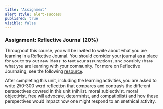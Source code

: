 ```yaml
---
title: 'Assignment'
alert_style: alert-success
published: true
visible: false
---
```


### Assignment: Reflective Journal (20%)

Throughout this course, you will be invited to write about what you are learning
in a Reflective Journal. You should consider your journal as a place for you to
try out new ideas, to test your assumptions, and possibly share what you are
learning with your community. For more on Reflective Journaling, see the
following [resource](Reflective_Journaling.pdf).

After completing this unit, including the learning activities, you are asked to write 250-300 word reflection that compares and contrasts the different perspectives covered in this unit (nihilist, moral subjectivist, moral objectivist, free will advocate, determinist, and compatibilist) and how these perspectives would impact how one might respond to an unethical activity.
